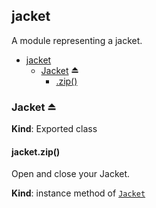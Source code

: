 <a name="module_jacket"></a>

## jacket
A module representing a jacket.


* [jacket](#module_jacket)
    * [Jacket](#exp_module_jacket--Jacket) ⏏
        * [.zip()](#module_jacket--Jacket+zip)

<a name="exp_module_jacket--Jacket"></a>

### Jacket ⏏
**Kind**: Exported class  
<a name="module_jacket--Jacket+zip"></a>

#### jacket.zip()
Open and close your Jacket.

**Kind**: instance method of [<code>Jacket</code>](#exp_module_jacket--Jacket)  
